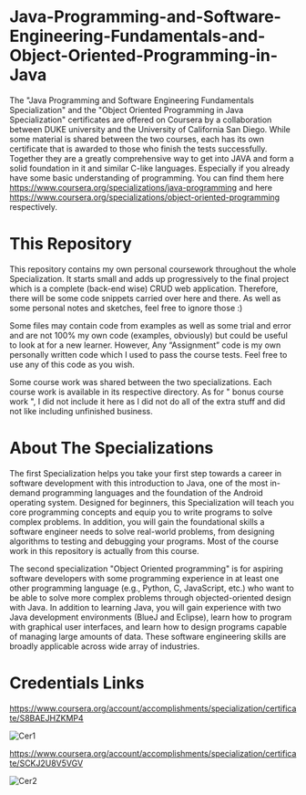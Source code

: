 # Java-Programming-and-Software-Engineering-Fundamentals-and-Object-Oriented-Programming-in-Java
The "Java Programming and Software Engineering Fundamentals Specialization" and the "Object Oriented Programming in Java Specialization" certificates are offered on Coursera by a collaboration between DUKE university and the University of California San Diego. While some material is shared between the two courses, each has its own certificate that is awarded to those who finish the tests successfully. Together they are a greatly comprehensive way to get into JAVA and form a solid foundation in it and similar C-like languages. Especially if you already have some basic understanding of programming. You can find them here https://www.coursera.org/specializations/java-programming and here https://www.coursera.org/specializations/object-oriented-programming respectively.

# This Repository
This repository contains my own personal coursework throughout the whole Specialization. It starts small and adds up progressively to the final project which is a complete (back-end wise) CRUD web application. Therefore, there will be some code snippets carried over here and there. As well as some personal notes and sketches, feel free to ignore those :)

Some files may contain code from examples as well as some trial and error and are not 100% my own code (examples, obviously) but could be useful to look at for a new learner. However, Any “Assignment” code is my own personally written code which I used to pass the course tests. Feel free to use any of this code as you wish.

Some course work was shared between the two specializations. Each course work is available in its respective directory. As for " bonus course work ", I did not include it here as I did not do all of the extra stuff and did not like including unfinished business.

# About The Specializations
The first Specialization helps you take your first step towards a career in software development with this introduction to Java, one of the most in-demand programming languages and the foundation of the Android operating system. Designed for beginners, this Specialization will teach you core programming concepts and equip you to write programs to solve complex problems. In addition, you will gain the foundational skills a software engineer needs to solve real-world problems, from designing algorithms to testing and debugging your programs. Most of the course work in this repository is actually from this course.

The second specialization "Object Oriented programming" is for aspiring software developers with some programming experience in at least one other programming language (e.g., Python, C, JavaScript, etc.) who want to be able to solve more complex problems through objected-oriented design with Java. In addition to learning Java, you will gain experience with two Java development environments (BlueJ and Eclipse), learn how to program with graphical user interfaces, and learn how to design programs capable of managing large amounts of data. These software engineering skills are broadly applicable across wide array of industries.

# Credentials Links
https://www.coursera.org/account/accomplishments/specialization/certificate/S8BAEJHZKMP4

![Cer1](https://user-images.githubusercontent.com/72700823/148772627-478b79e4-e078-4162-ad25-009d8a7b06c1.jpg)



https://www.coursera.org/account/accomplishments/specialization/certificate/SCKJ2U8V5VGV

![Cer2](https://user-images.githubusercontent.com/72700823/148772665-f00f0dcf-6bb2-4e13-bcfb-4da30815cfa9.jpg)
